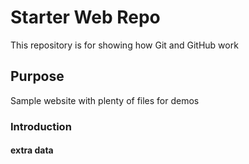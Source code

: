 # Starter Web Repo

This repository is for showing how Git and GitHub work

## Purpose

Sample website with plenty of files for demos

### Introduction

#### extra data